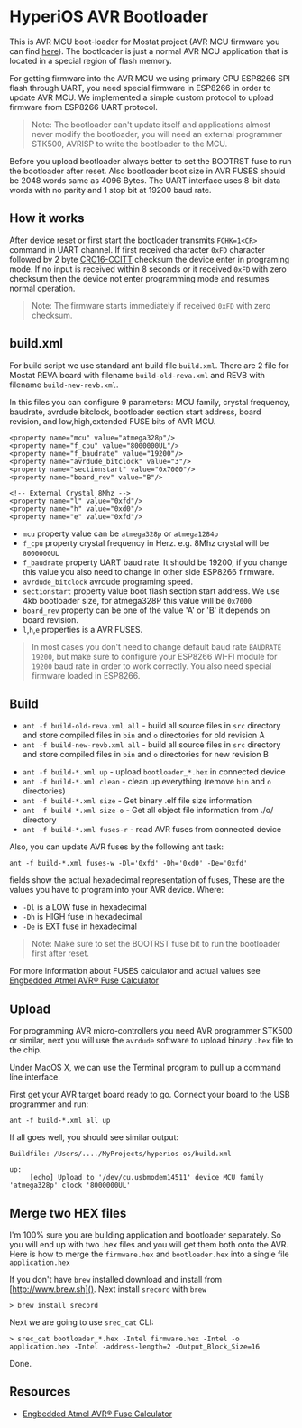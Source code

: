HyperiOS AVR Bootloader
========

This is AVR MCU boot-loader for Mostat project (AVR MCU firmware you can find [here](http://github.com/aliengreen/hyperios-mostat)). The bootloader is just a normal AVR MCU application that is located in a special region of flash memory.

For getting firmware into the AVR MCU we using primary CPU ESP8266 SPI flash through UART, you need special firmware in ESP8266 in order to update AVR MCU. We implemented a simple custom protocol to upload firmware from ESP8266 UART protocol.

> Note: The bootloader can't update itself and applications almost never modify the bootloader, you will need an external programmer STK500, AVRISP to write the bootloader to the MCU.


Before you upload bootloader always better to set the BOOTRST fuse to run the bootloader after reset. Also bootloader boot size in AVR FUSES should be 2048 words same as 4096 Bytes. The UART interface uses 8-bit data words with no parity and 1 stop bit at 19200 baud rate.


## How it works

After device reset or first start the bootloader transmits `FCHK=1<CR>` command in UART channel.
If first received character `0xFD` character followed by 2 byte [CRC16-CCITT](http://automationwiki.com/index.php/CRC-16-CCITT) checksum the device enter in programing mode. If no input is received within 8 seconds or it received `0xFD` with zero checksum then the device not enter programming mode and resumes normal operation.

> Note: The firmware starts immediately if received `0xFD` with zero checksum.


## build.xml

For build script we use standard ant build file `build.xml`. There are 2 file for Mostat REVA board with filename `build-old-reva.xml` and REVB with filename `build-new-revb.xml`.

In this files you can configure 9 parameters: MCU family, crystal frequency, baudrate, avrdude bitclock, bootloader section start address, board revision, and low,high,extended FUSE bits of AVR MCU.

    <property name="mcu" value="atmega328p"/>
    <property name="f_cpu" value="8000000UL"/>
    <property name="f_baudrate" value="19200"/>
    <property name="avrdude_bitclock" value="3"/>
    <property name="sectionstart" value="0x7000"/>
    <property name="board_rev" value="B"/>

    <!-- External Crystal 8Mhz -->
    <property name="l" value="0xfd"/>
    <property name="h" value="0xd0"/>
    <property name="e" value="0xfd"/>

- `mcu` property value can be `atmega328p` or `atmega1284p`
- `f_cpu` property crystal frequency in Herz. e.g. 8Mhz crystal will be `8000000UL`
- `f_baudrate` property UART baud rate. It should be 19200, if you change this value you also need to change in other side ESP8266 firmware.
- `avrdude_bitclock` avrdude programing speed.
- `sectionstart` property value boot flash section start address. We use 4kb bootloader size, for atmega328P this value will be `0x7000`
- `board_rev` property can be one of the value 'A' or 'B' it depends on board revision.
- `l`,`h`,`e` properties is a AVR FUSES.

> In most cases you don't need to change default baud rate `BAUDRATE   19200`, but make sure to configure your ESP8266 WI-FI module for `19200` baud rate in order to work correctly. You also need special firmware loaded in ESP8266.


## Build

- `ant -f build-old-reva.xml all` -  build all source files in `src` directory and store compiled files in `bin` and `o` directories for old revision A
- `ant -f build-new-revb.xml all` -  build all source files in `src` directory and store compiled files in `bin` and `o` directories for new revision B
* `ant -f build-*.xml up` - upload `bootloader_*.hex` in connected device
* `ant -f build-*.xml clean` - clean up everything (remove `bin` and `o` directories)
* `ant -f build-*.xml size` - Get binary .elf file size information
* `ant -f build-*.xml size-o` - Get all object file information from ./o/ directory
* `ant -f build-*.xml fuses-r` - read AVR fuses from connected device

Also, you can update AVR fuses by the following ant task:

`ant -f build-*.xml fuses-w -Dl='0xfd' -Dh='0xd0' -De='0xfd'`

fields show the actual hexadecimal representation of fuses, These are the values you have to program into your AVR device. Where:

- `-Dl` is a LOW fuse in hexadecimal
- `-Dh` is HIGH fuse in hexadecimal
- `-De` is EXT fuse in hexadecimal

> Note: Make sure to set the BOOTRST fuse bit to run the bootloader first after reset.

For more information about FUSES calculator and actual values see [Engbedded Atmel AVR® Fuse Calculator](http://www.engbedded.com/fusecalc/)


## Upload

For programming AVR micro-controllers you need AVR programmer STK500 or similar, next you will use the `avrdude` software to upload binary `.hex` file to the chip.

Under MacOS X, we can use the Terminal program to pull up a command line interface.

First get your AVR target board ready to go. Connect your board to the USB programmer and run:

`ant -f build-*.xml all up`

If all goes well, you should see similar output:

	Buildfile: /Users/..../MyProjects/hyperios-os/build.xml

	up:
	     [echo] Upload to '/dev/cu.usbmodem14511' device MCU family 'atmega328p' clock '8000000UL'


## Merge two HEX files

I'm 100% sure you are building application and bootloader separately. So you will end up with two .hex files and you will get them both onto the AVR. Here is how to merge the `firmware.hex` and `bootloader.hex` into a single file `application.hex`

If you don't have `brew` installed download and install from [http://www.brew.sh](). Next install `srecord` with `brew`

`> brew install srecord`

Next we are going to use `srec_cat` CLI:

`> srec_cat bootloader_*.hex -Intel firmware.hex -Intel -o application.hex -Intel -address-length=2 -Output_Block_Size=16`

Done.


Resources
-----------

- [Engbedded Atmel AVR® Fuse Calculator](http://www.engbedded.com/fusecalc/)
